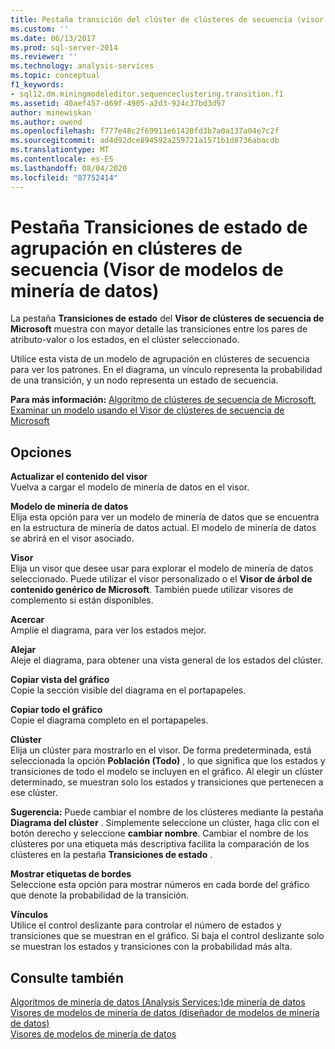 ```yaml
---
title: Pestaña transición del clúster de clústeres de secuencia (visor de modelos de minería de datos) | Microsoft Docs
ms.custom: ''
ms.date: 06/13/2017
ms.prod: sql-server-2014
ms.reviewer: ''
ms.technology: analysis-services
ms.topic: conceptual
f1_keywords:
- sql12.dm.miningmodeleditor.sequenceclustering.transition.f1
ms.assetid: 40aef457-d69f-4905-a2d3-924c37bd3d97
author: minewiskan
ms.author: owend
ms.openlocfilehash: f777e48c2f69911e61420fd3b7a0a137a04e7c2f
ms.sourcegitcommit: ad4d92dce894592a259721a1571b1d8736abacdb
ms.translationtype: MT
ms.contentlocale: es-ES
ms.lasthandoff: 08/04/2020
ms.locfileid: "87752414"
---
```

# <a name="sequence-clustering-cluster-transition-tab-mining-model-viewer"></a>Pestaña Transiciones de estado de agrupación en clústeres de secuencia (Visor de modelos de minería de datos)
  La pestaña **Transiciones de estado** del **Visor de clústeres de secuencia de Microsoft** muestra con mayor detalle las transiciones entre los pares de atributo-valor o los estados, en el clúster seleccionado.  
  
 Utilice esta vista de un modelo de agrupación en clústeres de secuencia para ver los patrones. En el diagrama, un vínculo representa la probabilidad de una transición, y un nodo representa un estado de secuencia.  
  
 **Para más información:** [Algoritmo de clústeres de secuencia de Microsoft](data-mining/microsoft-sequence-clustering-algorithm.md), [Examinar un modelo usando el Visor de clústeres de secuencia de Microsoft](data-mining/browse-a-model-using-the-microsoft-sequence-cluster-viewer.md)  
  
## <a name="options"></a>Opciones  
 **Actualizar el contenido del visor**  
 Vuelva a cargar el modelo de minería de datos en el visor.  
  
 **Modelo de minería de datos**  
 Elija esta opción para ver un modelo de minería de datos que se encuentra en la estructura de minería de datos actual. El modelo de minería de datos se abrirá en el visor asociado.  
  
 **Visor**  
 Elija un visor que desee usar para explorar el modelo de minería de datos seleccionado. Puede utilizar el visor personalizado o el **Visor de árbol de contenido genérico de Microsoft**. También puede utilizar visores de complemento si están disponibles.  
  
 **Acercar**  
 Amplíe el diagrama, para ver los estados mejor.  
  
 **Alejar**  
 Aleje el diagrama, para obtener una vista general de los estados del clúster.  
  
 **Copiar vista del gráfico**  
 Copie la sección visible del diagrama en el portapapeles.  
  
 **Copiar todo el gráfico**  
 Copie el diagrama completo en el portapapeles.  
  
 **Clúster**  
 Elija un clúster para mostrarlo en el visor. De forma predeterminada, está seleccionada la opción **Población (Todo)** , lo que significa que los estados y transiciones de todo el modelo se incluyen en el gráfico. Al elegir un clúster determinado, se muestran solo los estados y transiciones que pertenecen a ese clúster.  
  
 **Sugerencia:** Puede cambiar el nombre de los clústeres mediante la pestaña **Diagrama del clúster** . Simplemente seleccione un clúster, haga clic con el botón derecho y seleccione **cambiar nombre**. Cambiar el nombre de los clústeres por una etiqueta más descriptiva facilita la comparación de los clústeres en la pestaña **Transiciones de estado** .  
  
 **Mostrar etiquetas de bordes**  
 Seleccione esta opción para mostrar números en cada borde del gráfico que denote la probabilidad de la transición.  
  
 **Vínculos**  
 Utilice el control deslizante para controlar el número de estados y transiciones que se muestran en el gráfico. Si baja el control deslizante solo se muestran los estados y transiciones con la probabilidad más alta.  
  
## <a name="see-also"></a>Consulte también  
 [Algoritmos de minería de datos &#40;Analysis Services:&#41;de minería de datos](data-mining/data-mining-algorithms-analysis-services-data-mining.md)   
 [Visores de modelos de minería de datos &#40;diseñador de modelos de minería de datos&#41;](mining-model-viewers-data-mining-model-designer.md)   
 [Visores de modelos de minería de datos](data-mining/data-mining-model-viewers.md)  
  
  
